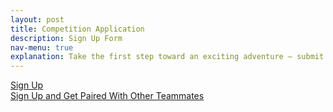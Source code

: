 ```yaml
---
layout: post
title: Competition Application
description: Sign Up Form
nav-menu: true
explanation: Take the first step toward an exciting adventure – submit your team application today to join the Innovation OnBoard competition.
---
```


<div class="row">
<div class="6u 12u$(small)">
    <a href="{{ '/competition-application.html' | prepend: site.baseurl | prepend: site.url }}" target="_blank" class="button fit">Sign Up</a>
</div>
</div>
<div class="row">
<div class="6u 12u$(small)">
    <a href="{{ '/competition-application-request-pairing.html' | prepend: site.baseurl | prepend: site.url }}" target="_blank" class="button fit">Sign Up and Get Paired With Other Teammates</a>
</div>
</div>

